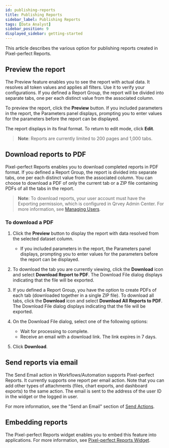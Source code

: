 ```yaml
---
id: publishing-reports
title: Publishing Reports
sidebar_label: Publishing Reports
tags: [Data Analyst]
sidebar_position: 9
displayed_sidebar: getting-started
---
```

<div style={{textAlign: "justify"}}>

This article describes the various option for publishing reports created in Pixel-perfect Reports.

## Preview the report
The Preview feature enables you to see the report with actual data. It resolves all token values and applies all filters. Use it to verify your configurations. If you defined a Report Group, the report will be divided into separate tabs, one per each distinct value from the associated column. 

To preview the report, click the **Preview** button. If you included parameters in the report, the Parameters panel displays, prompting you to enter values for the parameters before the report can be displayed. 

The report displays in its final format. To return to edit mode, click **Edit**.  

>**Note**: Reports are currently limited to 200 pages and 1,000 tabs. 

## Download reports to PDF
Pixel-perfect Reports enables you to download completed reports in PDF format. If you defined a Report Group, the report is divided into separate tabs, one per each distinct value from the associated column. You can choose to download a PDF of only the current tab or a ZIP file containing PDFs of all the tabs in the report. 

>**Note**: To download reports, your user account must have the Exporting permission, which is configured in Qrvey Admin Center. For more information, see [Managing Users](../../admin/managing-users.md).

### To download a PDF
1. Click the **Preview** button to display the report with data resolved from the selected dataset column. 
    - If you included parameters in the report, the Parameters panel displays, prompting you to enter values for the parameters before the report can be displayed. 

2. To download the tab you are currently viewing, click the **Download** icon and select **Download Report to PDF**. The Download File dialog displays indicating that the file will be exported. 

3. If you defined a Report Group, you have the option to create PDFs of each tab (downloaded together in a single ZIP file). To download all tabs, click the **Download** icon and select **Download All Reports to PDF**. The Download File dialog displays indicating that the file will be exported. 

4. On the Download File dialog, select one of the following options:
    - Wait for processing to complete.  
    - Receive an email with a download link. The link expires in 7 days. 

5. Click **Download**.  


## Send reports via email
The Send Email action in Workflows/Automation supports Pixel-perfect Reports. It currently supports one report per email action. Note that you can add other types of attachments (files, chart exports, and dashboard exports) to the same action. The email is sent to the address of the user ID in the widget or the logged in user. 

For more information, see the "Send an Email" section of [Send Actions](../09-Automation/send-actions.md). 

## Embedding reports
The Pixel-perfect Reports widget enables you to embed this feature into applications. For more information, see [Pixel-perfect Reports Widget](../../software-developer/04-Widgets/07-Widgets/pixel-perfect-reports.md). 


</div>